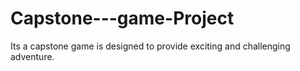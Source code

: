 # Capstone---game-Project
Its a capstone game is designed to provide exciting and challenging adventure.
